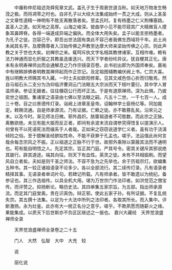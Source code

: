 <!-- { "loadSidebar": true } -->
　　中庸称仲尼祖述尧舜宪章文武。盖孔子生于周衰世道当秋。如天地万物发生畅茂之极。而将凋零之时也。自非孔子以大经大法集成始终一贯之大成。则从上圣圣之文章性道精一神明有不胜支离散落者矣。至孟氏时。复有杨墨之仁义荆榛塞路。盖圣人之道。如天地之高厚。山海之峻深。彼曲学小见不能尽窥其广大精微盲人摸象耳鼻蹄脊。各得一端遂成异端之偏执。而全体大用失矣。孟子以能言拒杨墨者。为孔子之徒。岂容己乎。即吾出世法固有类此不容己者我佛生西域将千年。此土尚未闻其名字。及摩腾尊者入汉始传佛之声教至达摩大师来梁始传佛之心宗。则此声教之关于世也大矣。初禅宗之来。辄呵斥执文字名相其教律诸家。互相作难。赖有法力神通而显化折服之其教虽迭废迭兴。而天下学者纷纶异议。犹自梗其正化。唐末有永明寿禅师出而会通解息之乃作宗镜录百卷。此书初出即为外国师奉矣。嘉祐中有继韩排佛者明教嵩禅师起而作正宗记。及定祖图辅教编伏阙上书。仁宗大喜。旌以明教大师赐其书入藏。一时士夫如欧阳修辈。见其文咸色惊心折而归敬焉。然自马祖石头二支分为沩仰临济曹洞云门法眼五大宗派而天下枝叶蔓衍。其中学人冒滥师承。参证无据者。往往僭窃公行而坏正法。于是有道原禅师。深为此惧。乃披奕世之祖图。集诸家之语录由七佛以至法眼之嗣。凡五十二世。一千七百一人。成三十卷。目之曰景德传灯录。诣阙上进章圣皇帝。诏翰林学士臣杨亿等。同加裁定。敕赐流通。自是师承源流。乃有证据。亡赖之徒。亦不敢篡乱矣。沿宋元之末。以及今时。渐见师法日微。邪外昌炽。胠箧祖道者不可胜数。而此宗之正脉。离散欲绝。未见有能大振而反正者。即间有余波末流自谓参究得悟复以提演示人。何曾有不以死语死法而缀系于人者哉。正如宋之窃窃说道学仁义者。虽有功于浇漓倾险之俗。至于臆解圣经胼拟性命。不能不获罪于孔孟也。嗟乎。法运值此尚何言哉余每念宗风之不振。正以祖道之正脉不行于世。故邪外乘隙以蒙蔽其法而不通明也。苟有能自明悟之人。先定其宗。旨正其门庭。严其号令。密其关键斥其邪说绝其跛行。辟其道途。端其向往。则天下有血性。英灵之徒。未有不共相振刷。而望风自立者矣。夫如是则千圣之师法。不容不急为之先举也。余于历祖宗灯。欲编集五种书。其一较正诸祖语录不论多少。各以全部流行。其二续传灯录。凡有语录者精择其事。无语录者单词片句。若碑记所载。凡有师承者。皆不敢遗以为统纪。备参证也。其三作选祖传。以具全机大用。堪为万世宗门作法印者。如洪觉范之僧宝传。而评赞之。抑扬断论。略仿史法。其四单集五家宗旨。为五部。指出师承源流。而定其门庭堂奥。贵在识真伪。辩正邪。使此五家子孙。有所证据。不复乱统失宗。其五撰十法集。以足为十大法中所列之法印者。各取其所长。而入集中。评断激扬。永为灶鉴。此亦有大一统正名分之意乎。嗟乎。不欺夙愿而随薪火之缘。果能集成。以质天下后世斯亦不负区区继述之一报也。
嘉兴大藏经　天界觉浪盛禅师全录


　　天界觉浪盛禅师全录卷之二十五

　　门人　大然　弘智　大中　大充　较

　　说

　　丽化说

